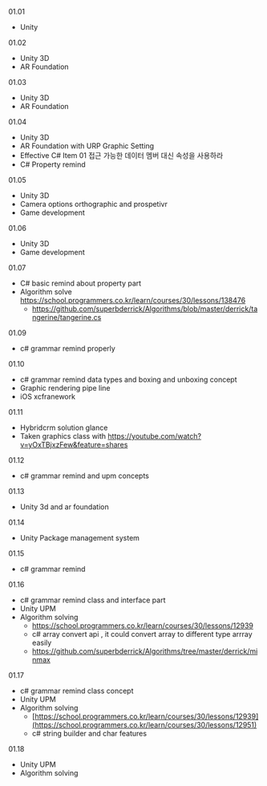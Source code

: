 01.01

- Unity

01.02

- Unity 3D
- AR Foundation 

01.03

- Unity 3D
- AR Foundation 

01.04

- Unity 3D
- AR Foundation with URP Graphic Setting
- Effective C# Item 01 접근 가능한 데이터 멤버 대신 속성을 사용하라
- C# Property remind

01.05

- Unity 3D
- Camera options orthographic and prospetivr
- Game development 

01.06

- Unity 3D
- Game development 

01.07

- C# basic remind about property part
- Algorithm solve https://school.programmers.co.kr/learn/courses/30/lessons/138476
  - https://github.com/superbderrick/Algorithms/blob/master/derrick/tangerine/tangerine.cs

01.09

- c# grammar remind properly 

 
01.10

- c# grammar remind data types and boxing and unboxing concept
- Graphic rendering pipe line
- iOS xcfranework


01.11

- Hybridcrm solution glance
- Taken graphics class with https://youtube.com/watch?v=yOxTBjxzFew&feature=shares

01.12
- c# grammar remind and upm concepts 

01.13

- Unity 3d and ar foundation 

01.14

- Unity Package management system

01.15

- c# grammar remind

01.16

- c# grammar remind class and interface part 
- Unity UPM
- Algorithm solving 
  - https://school.programmers.co.kr/learn/courses/30/lessons/12939
  - c# array convert api , it could convert array to different type arrray easily 
  - https://github.com/superbderrick/Algorithms/tree/master/derrick/minmax



01.17

- c# grammar remind class concept
- Unity UPM
- Algorithm solving 
  - [https://school.programmers.co.kr/learn/courses/30/lessons/12939](https://school.programmers.co.kr/learn/courses/30/lessons/12951)
  - c# string builder and char features

01.18

- Unity UPM
- Algorithm solving 

